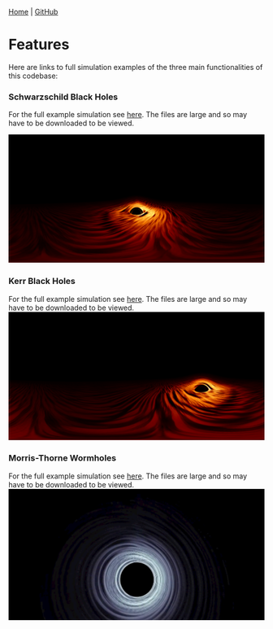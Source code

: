 [Home](https://raichkel.github.io/GR_in_VR/) | [GitHub](https://github.com/raichkel/GR_in_VR)

# Features

Here are links to full simulation examples of the three main functionalities of this codebase:

### Schwarzschild Black Holes
For the full example simulation see [here](https://github.com/raichkel/GR_in_VR/blob/main/final_simulations/shwarzschild_black_hole.mp4). The files are large and so may have to be downloaded to be viewed.

![Schwarzschild](/docs/colour_frame_shwarzschild_2.png)

### Kerr Black Holes
For the full example simulation see [here](https://github.com/raichkel/GR_in_VR/blob/main/final_simulations/kerr_black_hole_slower.mp4). The files are large and so may have to be downloaded to be viewed.
![Kerr](/docs/colour_frame_kerr_112.png)

### Morris-Thorne Wormholes
For the full example simulation see [here](https://github.com/raichkel/GR_in_VR/blob/main/final_simulations/wormhole.mp4). The files are large and so may have to be downloaded to be viewed.
![Wormhole](/docs/wormhole.jpeg)